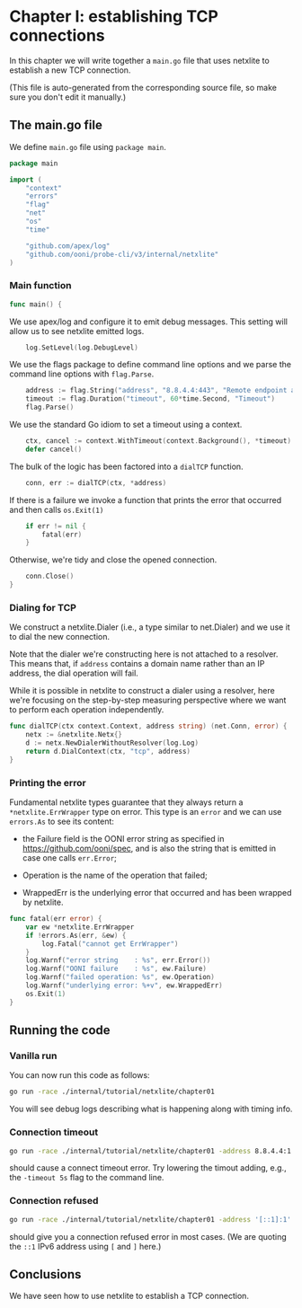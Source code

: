 
# Chapter I: establishing TCP connections

In this chapter we will write together a `main.go` file that
uses netxlite to establish a new TCP connection.

(This file is auto-generated from the corresponding source file,
so make sure you don't edit it manually.)

## The main.go file

We define `main.go` file using `package main`.

```Go
package main

import (
	"context"
	"errors"
	"flag"
	"net"
	"os"
	"time"

	"github.com/apex/log"
	"github.com/ooni/probe-cli/v3/internal/netxlite"
)

```

### Main function

```Go
func main() {
```

We use apex/log and configure it to emit debug messages. This
setting will allow us to see netxlite emitted logs.

```Go
	log.SetLevel(log.DebugLevel)
```

We use the flags package to define command line options and we
parse the command line options with `flag.Parse`.

```Go
	address := flag.String("address", "8.8.4.4:443", "Remote endpoint address")
	timeout := flag.Duration("timeout", 60*time.Second, "Timeout")
	flag.Parse()
```

We use the standard Go idiom to set a timeout using a context.

```Go
	ctx, cancel := context.WithTimeout(context.Background(), *timeout)
	defer cancel()
```

The bulk of the logic has been factored into a `dialTCP` function.

```Go
	conn, err := dialTCP(ctx, *address)
```

If there is a failure we invoke a function that prints the
error that occurred and then calls `os.Exit(1)`

```Go
	if err != nil {
		fatal(err)
	}
```

Otherwise, we're tidy and close the opened connection.

```Go
	conn.Close()
}

```

### Dialing for TCP

We construct a netxlite.Dialer (i.e., a type similar to net.Dialer)
and we use it to dial the new connection.

Note that the dialer we're constructing here is not attached to
a resolver. This means that, if `address` contains a domain name
rather than an IP address, the dial operation will fail.

While it is possible in netxlite to construct a dialer using a
resolver, here we're focusing on the step-by-step measuring perspective
where we want to perform each operation independently.

```Go
func dialTCP(ctx context.Context, address string) (net.Conn, error) {
	netx := &netxlite.Netx{}
	d := netx.NewDialerWithoutResolver(log.Log)
	return d.DialContext(ctx, "tcp", address)
}

```

### Printing the error

Fundamental netxlite types guarantee that they always return a
`*netxlite.ErrWrapper` type on error. This type is an `error` and
we can use `errors.As` to see its content:

- the Failure field is the OONI error string as specified in
https://github.com/ooni/spec, and is also the string that
is emitted in case one calls `err.Error`;

- Operation is the name of the operation that failed;

- WrappedErr is the underlying error that occurred and has
been wrapped by netxlite.

```Go
func fatal(err error) {
	var ew *netxlite.ErrWrapper
	if !errors.As(err, &ew) {
		log.Fatal("cannot get ErrWrapper")
	}
	log.Warnf("error string    : %s", err.Error())
	log.Warnf("OONI failure    : %s", ew.Failure)
	log.Warnf("failed operation: %s", ew.Operation)
	log.Warnf("underlying error: %+v", ew.WrappedErr)
	os.Exit(1)
}

```

## Running the code

### Vanilla run

You can now run this code as follows:

```bash
go run -race ./internal/tutorial/netxlite/chapter01
```

You will see debug logs describing what is happening along with timing info.

### Connection timeout

```bash
go run -race ./internal/tutorial/netxlite/chapter01 -address 8.8.4.4:1
```

should cause a connect timeout error. Try lowering the timout adding, e.g.,
the `-timeout 5s` flag to the command line.

### Connection refused

```bash
go run -race ./internal/tutorial/netxlite/chapter01 -address '[::1]:1'
```

should give you a connection refused error in most cases. (We are quoting
the `::1` IPv6 address using `[` and `]` here.)

## Conclusions

We have seen how to use netxlite to establish a TCP connection.

